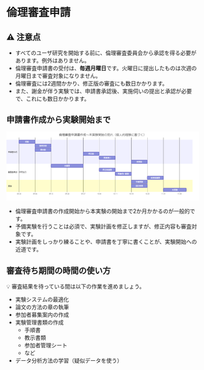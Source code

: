 # 倫理審査申請

## :warning: 注意点

- すべてのユーザ研究を開始する前に、倫理審査委員会から承認を得る必要があります。例外はありません。
- 倫理審査申請書の受付は、**毎週月曜日**です。火曜日に提出したものは次週の月曜日まで審査対象になりません。
- 倫理審査には2週間かかり、修正版の審査にも数日かかります。
- また、謝金が伴う実験では、申請書承認後、実施伺いの提出と承認が必要で、これにも数日かかります。

## 申請書作成から実験開始まで

![](ethics-timeline.png)

- 倫理審査申請書の作成開始から本実験の開始まで2か月かかるのが一般的です。
- 予備実験を行うことは必須で、実験計画を修正しますが、修正内容も審査対象です。
- 実験計画をしっかり練ることや、申請書を丁寧に書くことが、実験開始への近道です。

## 審査待ち期間の時間の使い方

:bulb: 審査結果を待っている間は以下の作業を進めましょう。

- 実験システムの最適化
- 論文の方法の章の執筆
- 参加者募集案内の作成
- 実験管理書類の作成
  - 手順書
  - 教示書類
  - 参加者管理シート
  - など
- データ分析方法の学習（疑似データを使う）
